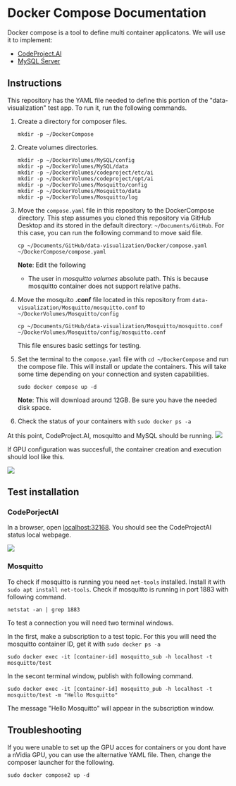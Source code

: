 # Docker Compose Documentation

Docker compose is a tool to define multi container applicatons. We will use it to implement:

- [CodeProject.AI](https://www.codeproject.com/Articles/5322557/CodeProject-AI-Server-AI-the-easy-way)
- [MySQL Server](https://ubuntu.com/server/docs/databases-mysql)

## Instructions

This repository has the YAML file needed to define this portion of the "data-visualization" test app. To run it, run the following commands.

1. Create a directory for composer files.
    ```
    mkdir -p ~/DockerCompose
    ```
2. Create volumes directories.
    ```
    mkdir -p ~/DockerVolumes/MySQL/config
    mkdir -p ~/DockerVolumes/MySQL/data
    mkdir -p ~/DockerVolumes/codeproject/etc/ai
    mkdir -p ~/DockerVolumes/codeproject/opt/ai
    mkdir -p ~/DockerVolumes/Mosquitto/config
    mkdir -p ~/DockerVolumes/Mosquitto/data
    mkdir -p ~/DockerVolumes/Mosquitto/log
    ```
3. Move the ```compose.yaml``` file in this repository to the DockerCompose directory. This step assumes you cloned this repository via GitHub Desktop and its stored in the default directory: ```~/Documents/GitHub```. For this case, you can run the following command to move said file.

    ```
    cp ~/Documents/GitHub/data-visualization/Docker/compose.yaml ~/DockerCompose/compose.yaml
    ```
    **Note**: Edit the following
    - The user in *mosquitto volumes* absolute path. This is because mosquitto container does not support relative paths.
4. Move the mosquito **.conf** file located in this repository from ```data-visualization/Mosquitto/mosquitto.conf``` to ```~/DockerVolumes/Mosquitto/config```
    ```
    cp ~/Documents/GitHub/data-visualization/Mosquitto/mosquitto.conf ~/DockerVolumes/Mosquitto/config/mosquitto.conf
    ```
    This file ensures basic settings for testing.
5. Set the terminal to the ```compose.yaml``` file with ```cd ~/DockerCompose``` and run the compose file. This will install or update the containers. This will take some time depending on your connection and systen capabilities.
    ```
    sudo docker compose up -d
    ```
    **Note**: This will download around 12GB. Be sure you have the needed disk space.
6. Check the status of your containers with ```sudo docker ps -a```

At this point, CodeProject.AI, mosquitto and MySQL should be running.
![](https://github.com/hugoescalpelo/data-visualization/blob/main/Images/Screenshot%20from%202023-10-15%2014-38-11.png?raw=true)

If GPU configuration was succesfull, the container creation and execution should lool like this.

![](https://github.com/hugoescalpelo/data-visualization/blob/main/Images/Screenshot%20from%202023-10-06%2020-44-59.png?raw=true)

## Test installation

### CodePorjectAI
In a browser, open [localhost:32168](http://localhost:32168/). You should see the CodeProjectAI status local webpage.

![](https://github.com/hugoescalpelo/data-visualization/blob/main/Images/Screenshot%20from%202023-10-06%2002-07-28.png?raw=true)

### Mosquitto

To check if mosquitto is running you need ```net-tools``` installed. Install it with ```sudo apt install net-tools```. Check if mosquitto is running in port 1883 with following command.
```
netstat -an | grep 1883
```

To test a connection you will need two terminal windows. 

In the first, make a subscription to a test topic. For this you will need the mosquitto container ID, get it with ```sudo docker ps -a```
```
sudo docker exec -it [container-id] mosquitto_sub -h localhost -t mosquitto/test
```
In the secont terminal window, publish with following command.
```
sudo docker exec -it [container-id] mosquitto_pub -h localhost -t mosquitto/test -m "Hello Mosquitto"
```

The message "Hello Mosquitto" will appear in the subscription window.

## Troubleshooting

If you were unable to set up the GPU acces for containers or you dont have a nVidia GPU, you can use the alternative YAML file. Then, change the composer launcher for the following.

```
sudo docker compose2 up -d
```